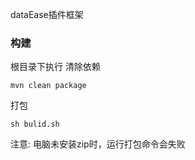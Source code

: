 dataEase插件框架

### 构建
根目录下执行
清除依赖
```shell
mvn clean package
```
打包
```shell
sh bulid.sh
```
注意: 电脑未安装zip时，运行打包命令会失败